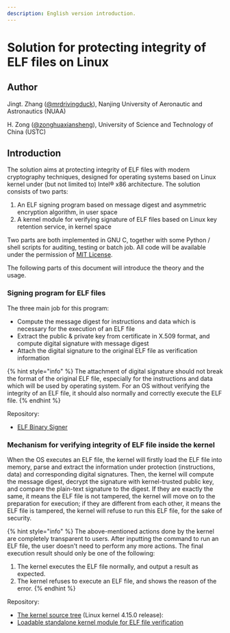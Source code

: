 ```yaml
---
description: English version introduction.
---
```


# Solution for protecting integrity of ELF files on Linux

## Author

Jingt. Zhang \([@mrdrivingduck](https://github.com/mrdrivingduck)\), Nanjing University of Aeronautic and Astronautics \(NUAA\)

H. Zong \([@zonghuaxiansheng](https://github.com/zonghuaxiansheng)\), University of Science and Technology of China \(USTC\)

## Introduction

The solution aims at protecting integrity of ELF files with modern cryptography techniques, designed for operating systems based on Linux kernel under \(but not limited to\) Intel® x86 architecture. The solution consists of two parts:

1. An ELF signing program based on message digest and asymmetric encryption algorithm, in user space
2. A kernel module for verifying signature of ELF files based on Linux key retention service, in kernel space

Two parts are both implemented in GNU C, together with some Python / shell scripts for auditing, testing or batch job. All code will be available under the permission of [MIT License](https://www.mit-license.org/).

The following parts of this document will introduce the theory and the usage.

### Signing program for ELF files

The three main job for this program:

* Compute the message digest for instructions and data which is necessary for the execution of an ELF file
* Extract the public & private key from certificate in X.509 format, and compute digital signature with message digest
* Attach the digital signature to the original ELF file as verification information

{% hint style="info" %}
The attachment of digital signature should not break the format of the original ELF file, especially for the instructions and data which will be used by operating system. For an OS without verifying the integrity of an ELF file, it should also normally and correctly execute the ELF file.
{% endhint %}

Repository:

* [ELF Binary Signer](https://github.com/NUAA-WatchDog/linux-elf-binary-signer)

### Mechanism for verifying integrity of ELF file inside the kernel

When the OS executes an ELF file, the kernel will firstly load the ELF file into memory, parse and extract the information under protection \(instructions, data\) and corresponding digital signatures. Then, the kernel will compute the message digest, decrypt the signature with kernel-trusted public key, and compare the plain-text signature to the digest. If they are exactly the same, it means the ELF file is not tampered, the kernel will move on to the preparation for execution; if they are different from each other, it means the ELF file is tampered, the kernel will refuse to run this ELF file, for the sake of security.

{% hint style="info" %}
The above-mentioned actions done by the kernel are completely transparent to users. After inputting the command to run an ELF file, the user doesn't need to perform any more actions. The final execution result should only be one of the following:

1. The kernel executes the ELF file normally, and output a result as expected.
2. The kernel refuses to execute an ELF file, and shows the reason of the error.
{% endhint %}

Repository:

* [The kernel source tree](https://github.com/NUAA-WatchDog/linux-kernel-elf-sig-verify) \(Linux kernel 4.15.0 release\): 
* [Loadable standalone kernel module for ELF file verification](https://github.com/NUAA-WatchDog/linux-kernel-elf-sig-verify-module)

